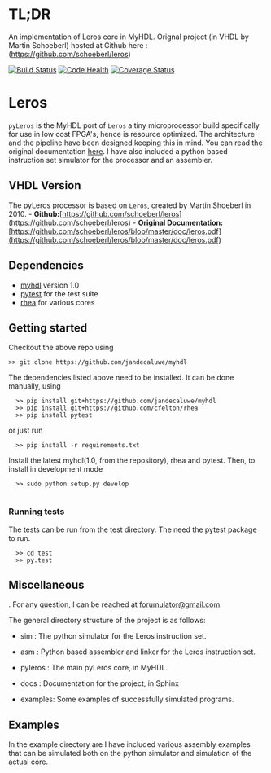 # TL;DR
An implementation of Leros core in MyHDL. Orignal project (in VHDL by Martin Schoeberl) hosted at Github here : (https://github.com/schoeberl/leros)

<!-- banner -->
 
[![Build Status](https://travis-ci.org/forumulator/pyLeros.svg?branch=master)](https://travis-ci.org/forumulator/pyLeros)
[![Code Health](https://landscape.io/github/forumulator/pyLeros/master/landscape.svg?style=flat)](https://landscape.io/github/forumulator/pyLeros/master)
[![Coverage Status](https://coveralls.io/repos/github/forumulator/pyLeros/badge.svg?branch=master)](https://coveralls.io/github/forumulator/pyLeros?branch=master)
 
Leros
=====

`pyLeros` is the MyHDL port of `Leros` a tiny microprocessor build specifically for use 
in low cost FPGA's, hence is resource optimized. The architecture and the pipeline 
have been designed keeping this in mind. You can read the original 
documentation [here](http://www.myhdl.org). I have also included a python
based instruction set simulator for the processor and an assembler. 


VHDL Version
--------
The pyLeros processor is based on `Leros`, created by Martin Shoeberl in 2010.
	- **Github:**[https://github.com/schoeberl/leros](https://github.com/schoeberl/leros)
	- **Original Documentation:** [https://github.com/schoeberl/leros/blob/master/doc/leros.pdf](https://github.com/schoeberl/leros/blob/master/doc/leros.pdf)
 
 
Dependencies
------------
   - [myhdl](http://www.myhdl.org) version 1.0
   - [pytest](http://www.pytest.org) for the test suite
   - [rhea](https://github.com/cfelton/rhea) for various cores
   

Getting started
---------------
Checkout the above repo using

```
>> git clone https://github.com/jandecaluwe/myhdl

```
The dependencies listed above need to be installed. It can be done
manually, using

```
  >> pip install git+https://github.com/jandecaluwe/myhdl
  >> pip install git+https://github.com/cfelton/rhea
  >> pip install pytest
```

or just run

```  
  >> pip install -r requirements.txt
```

Install the latest myhdl(1.0, from the repository), rhea and pytest. Then, to install in development mode


```  
  >> sudo python setup.py develop
 
```

### Running tests

The tests can be run from the test directory. The need the pytest package to run.

```
  >> cd test
  >> py.test
```

Miscellaneous
----------------
. 
For any question, I can be reached at forumulator@gmail.com.

The general directory structure of the project is as follows:


   * sim : The python simulator for the Leros instruction set. 

   * asm : Python based assembler and linker for the Leros instruction set. 

   * pyleros : The main pyLeros core, in MyHDL. 

   * docs : Documentation for the project, in Sphinx 

   * examples: Some examples of successfully simulated programs.



Examples
--------
In the example directory are I have included various assembly examples that 
can be simulated both on the python simulator and simulation of the actual core. 

